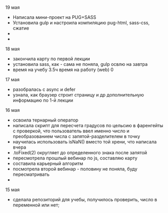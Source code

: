 19 мая
* Написала мини-проект на PUG+SASS
* Установила gulp и настроила компиляцию pug-html, sass-css, сжатие
* 
* 


18 мая
* закончила карту по первой лекции
* установила sass, как - сама не поняла, gulp освлю на завтра
* время на учебу 3.5ч время на работу (web) 0

17 мая 
* разобралась с async и defer
* узнала, как браузер строит страницу и др дополнительную информацию по 1-й лекции

16 мая 
* освоила тернарный оператор
* написала скрипт для пересчета градусов по цельсию в фаренгейты с проверкой, что пользователь ввел именно число и преобразованием числа с запятой-разделителем в точку
* научилась использовать isNaN() вместо той хрени, что написала вчера
* .toFixed(2) округляет до определенного знака после запятой
* пересмотрела прошлый вебинар по js, составляю карту
* составила карьерный алгоритм
* посмотрела второй вебинар - половину не поняла, буду пересматривать
* 

15 мая
* сделала репозиторий для учебы, получилось проверить, число в переменной или нет;
